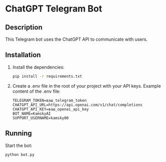 # ChatGPT Telegram Bot

## Description
This Telegram bot uses the ChatGPT API to communicate with users.

## Installation

1. Install the dependencies:

    ```bash
    pip install -r requirements.txt
    ```

2. Create a .env file in the root of your project with your API keys. Example content of the .env file:

    ```env
    TELEGRAM_TOKEN=ваш_telegram_token
    CHATGPT_API_URL=https://api.openai.com/v1/chat/completions
    CHATGPT_API_KEY=ваш_openai_api_key
    BOT_NAME=KamskyAI 
    SUPPORT_USERNAME=kamsky00
    ```

## Running

Start the bot:

```bash
python bot.py
```